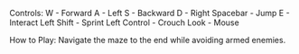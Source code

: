 Controls: 
W - Forward
A - Left
S - Backward
D - Right
Spacebar - Jump
E - Interact
Left Shift - Sprint
Left Control - Crouch
Look - Mouse

How to Play:
Navigate the maze to the end while avoiding armed enemies.
